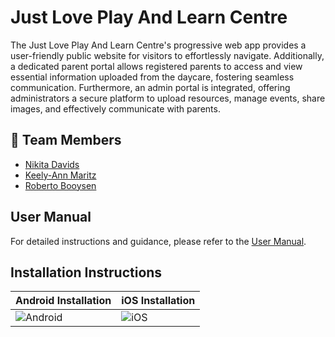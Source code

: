 # Just Love Play And Learn Centre

The Just Love Play And Learn Centre's progressive web app provides a user-friendly public website for visitors to effortlessly navigate. Additionally, a dedicated parent portal allows registered parents to access and view essential information uploaded from the daycare, fostering seamless communication. Furthermore, an admin portal is integrated, offering administrators a secure platform to upload resources, manage events, share images, and effectively communicate with parents.

## 👥 Team Members 
* [Nikita Davids](https://github.com/Nikita-Davids/)
* [Keely-Ann Maritz](https://github.com/Keely-Ann/)
* [Roberto Booysen](https://github.com/RobertoBooysen/)

## User Manual
For detailed instructions and guidance, please refer to the [User Manual](Just%20Love%20User%20Manual.pdf).

## Installation Instructions

| Android Installation | iOS Installation |
|----------------------|------------------|
| ![Android](https://github.com/user-attachments/assets/f5c38962-95d5-4d70-a45b-a62c5b732aca) | ![iOS](https://github.com/user-attachments/assets/dbd8b0b9-6dee-4f2e-bc6b-3048afee8ce5) |
